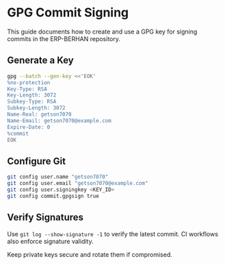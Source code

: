 # GPG Commit Signing

This guide documents how to create and use a GPG key for signing commits in the ERP-BERHAN repository.

## Generate a Key

```bash
gpg --batch --gen-key <<'EOK'
%no-protection
Key-Type: RSA
Key-Length: 3072
Subkey-Type: RSA
Subkey-Length: 3072
Name-Real: getson7070
Name-Email: getson7070@example.com
Expire-Date: 0
%commit
EOK
```

## Configure Git

```bash
git config user.name "getson7070"
git config user.email "getson7070@example.com"
git config user.signingkey <KEY_ID>
git config commit.gpgsign true
```

## Verify Signatures

Use `git log --show-signature -1` to verify the latest commit. CI workflows also enforce signature validity.

Keep private keys secure and rotate them if compromised.
